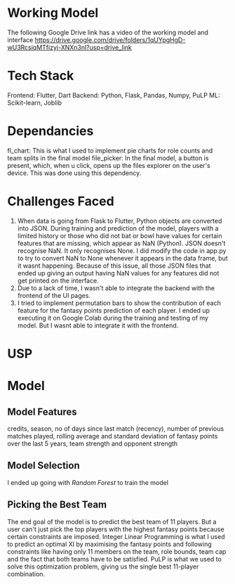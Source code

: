 # Working Model 
The following Google Drive link has a video of the working model and interface
https://drive.google.com/drive/folders/1qUYpgHgD-wU3RcsiqMTfizyj-XNXn3nl?usp=drive_link

# Tech Stack
Frontend: Flutter, Dart
Backend: Python, Flask, Pandas, Numpy, PuLP
ML: Scikit-learn, Joblib

# Dependancies
fl_chart: This is what I used to implement pie charts for role counts and team splits in the final model
file_picker: In the final model, a button is present, which, when u click, opens up the files explorer on the user's device. This was done using this dependency.

# Challenges Faced
1. When data is going from Flask to Flutter, Python objects are converted into JSON. During training and prediction of the model, players with a limited history or those who did not bat or bowl have values for certain features that are missing, which appear as NaN (Python). JSON doesn't recognise NaN. It only recognises None. I did modify the code in app.py to try to convert NaN to None whenever it appears in the data frame, but it wasnt happening. Because of this issue, all those JSON files that ended up giving an output having NaN values for any features did not get printed on the interface.
2. Due to a lack of time, I wasn't able to integrate the backend with the frontend of the UI pages.
3. I tried to implement permutation bars to show the contribution of each feature for the fantasy points prediction of each player. I ended up executing it on Google Colab during the training and testing of my model. But I wasnt able to integrate it with the frontend.

# USP



# Model
## Model Features
credits, season, no of days since last match (recency), number of previous matches played, rolling average and standard deviation of fantasy points over the last 5 years, team strength and opponent strength
## Model Selection
I ended up going with *Random Forest* to train the model
## Picking the Best Team
The end goal of the model is to predict the best team of 11 players. But a user can't just pick the top players with the highest fantasy points because certain constraints are imposed. 
Integer Linear Programming is what I used to predict an optimal XI by maximising the fantasy points and following constraints like having only 11 members on the team, role bounds, team cap and the fact that both teams have to be satisfied.
PuLP is what we used to solve this optimization problem, giving us the single best 11-player combination.
